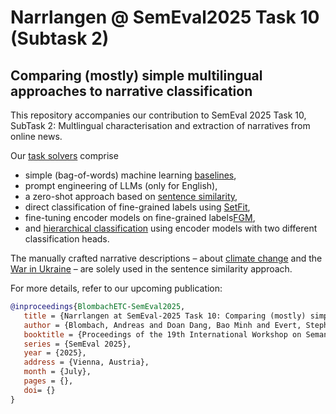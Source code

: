 # Narrlangen @ SemEval2025 Task 10 (Subtask 2)

## Comparing (mostly) simple multilingual approaches to narrative classification

This repository accompanies our contribution to SemEval 2025 Task 10, SubTask 2: Multlingual characterisation and extraction of narratives from online news.

Our [task solvers](task-solvers/) comprise

- simple (bag-of-words) machine learning [baselines](task-solvers/ml_baseline/),
- prompt engineering of LLMs (only for English), 
- a zero-shot approach based on [sentence similarity](task-solvers/sentence-similarity/),
- direct classification of fine-grained labels using [SetFit](task-solvers/SetFit/), 
- fine-tuning encoder models on fine-grained labels[FGM](task-solvers/FGM/), 
- and [hierarchical classification](task-solvers/multi_label_hierarchical_model/) using encoder models with two different classification heads.

The manually crafted narrative descriptions – about [climate change](narrative-descriptions/Narrative_Description_ClimateChange-sentences.tsv) and the [War in Ukraine](narrative-descriptions/Narrative_Description_War_in_Ukraine-sentences.tsv) – are solely used in the sentence similarity approach.

For more details, refer to our upcoming publication:

```bibtex
@inproceedings{BlombachETC-SemEval2025,
   title = {Narrlangen at SemEval-2025 Task 10: Comparing (mostly) simple multilingual approaches to narrative classification},
   author = {Blombach, Andreas and Doan Dang, Bao Minh and Evert, Stephanie and Fuchs, Tamara and Heinrich, Philipp and Kalashnikova, Olena and Unjum, Naveed},
   booktitle = {Proceedings of the 19th International Workshop on Semantic Evaluation},
   series = {SemEval 2025},
   year = {2025},
   address = {Vienna, Austria},
   month = {July},
   pages = {}, 
   doi= {} 
}
```
